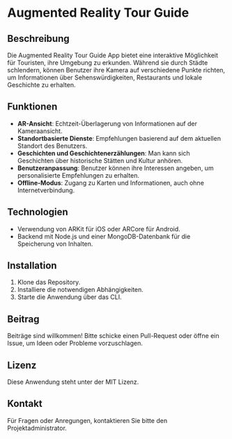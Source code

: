 # Augmented Reality Tour Guide

## Beschreibung
Die Augmented Reality Tour Guide App bietet eine interaktive Möglichkeit für Touristen, ihre Umgebung zu erkunden. Während sie durch Städte schlendern, können Benutzer ihre Kamera auf verschiedene Punkte richten, um Informationen über Sehenswürdigkeiten, Restaurants und lokale Geschichte zu erhalten.

## Funktionen
- **AR-Ansicht**: Echtzeit-Überlagerung von Informationen auf der Kameraansicht.
- **Standortbasierte Dienste**: Empfehlungen basierend auf dem aktuellen Standort des Benutzers.
- **Geschichten und Geschichtenerzählungen**: Man kann sich Geschichten über historische Stätten und Kultur anhören.
- **Benutzeranpassung**: Benutzer können ihre Interessen angeben, um personalisierte Empfehlungen zu erhalten.
- **Offline-Modus**: Zugang zu Karten und Informationen, auch ohne Internetverbindung.

## Technologien
- Verwendung von ARKit für iOS oder ARCore für Android.
- Backend mit Node.js und einer MongoDB-Datenbank für die Speicherung von Inhalten.

## Installation
1. Klone das Repository.
2. Installiere die notwendigen Abhängigkeiten.
3. Starte die Anwendung über das CLI.

## Beitrag
Beiträge sind willkommen! Bitte schicke einen Pull-Request oder öffne ein Issue, um Ideen oder Probleme vorzuschlagen.

## Lizenz
Diese Anwendung steht unter der MIT Lizenz.

## Kontakt
Für Fragen oder Anregungen, kontaktieren Sie bitte den Projektadministrator.